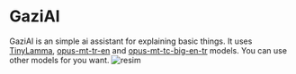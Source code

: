 # GaziAI
GaziAI is an simple ai assistant for explaining basic things. It uses [TinyLamma](https://huggingface.co/TinyLlama/TinyLlama-1.1B-step-50K-105b), [opus-mt-tr-en](https://huggingface.co/Helsinki-NLP/opus-mt-tr-en) and [opus-mt-tc-big-en-tr](https://huggingface.co/Helsinki-NLP/opus-mt-tc-big-en-tr) models. You can use other models for you want.
![resim](https://github.com/user-attachments/assets/dc563375-a3fd-45b0-9f64-f46c2c6510ce)

